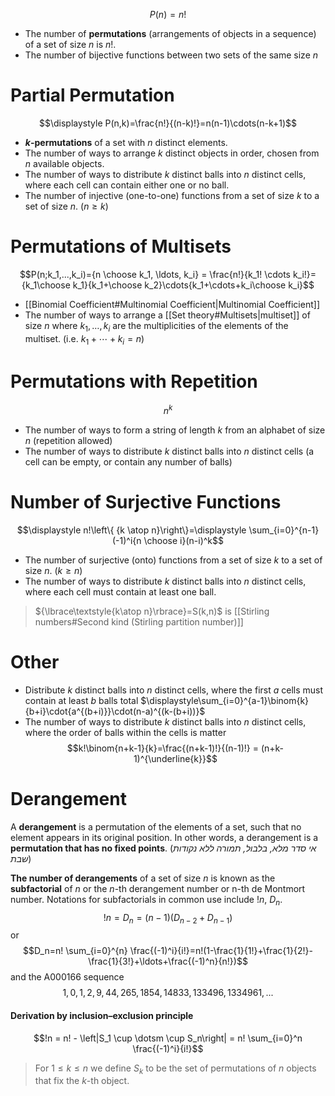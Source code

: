$$P(n)=n!$$
- The number of **permutations** (arrangements of objects in a sequence) of a set of size $n$ is $n!$.
- The number of bijective functions between two sets of the same size $n$

# Partial Permutation

$$\displaystyle P(n,k)=\frac{n!}{(n-k)!}=n(n-1)\cdots(n-k+1)$$
- **_k_-permutations** of a set with $n$ distinct elements.
- The number of ways to arrange $k$ distinct objects in order, chosen from $n$ available objects.
- The number of ways to distribute $k$ distinct balls into $n$ distinct cells, where each cell can contain either one or no ball.
- The number of injective (one-to-one) functions from a set of size $k$ to a set of size $n$. ($n\geq{k}$)

# Permutations of Multisets

$$P(n;k_1,...,k_i)={n \choose k_1, \ldots, k_i} = \frac{n!}{k_1! \cdots k_i!}={k_1\choose k_1}{k_1+\choose k_2}\cdots{k_1+\cdots+k_i\choose k_i}$$
- [[Binomial Coefficient#Multinomial Coefficient|Multinomial Coefficient]]
- The number of ways to arrange a [[Set theory#Multisets|multiset]] of size $n$ where $k_1,\ldots, k_i$ are the multiplicities of the elements of the multiset. (i.e. $k_1+\cdots+k_i=n$)


# Permutations with Repetition
$$n^k$$
- The number of ways to form a string of length $k$ from an alphabet of size $n$ (repetition allowed)
- The number of ways to distribute $k$ distinct balls into $n$ distinct cells (a cell can be empty, or contain any number of balls)


# Number of Surjective Functions

$$\displaystyle n!\left\{ {k \atop n}\right\}=\displaystyle \sum_{i=0}^{n-1} (-1)^i{n \choose i}(n-i)^k$$
- The number of surjective (onto) functions from a set of size $k$ to a set of size $n$. ($k\geq{n}$)
- The number of ways to distribute $k$ distinct balls into $n$ distinct cells, where each cell must contain at least one ball.

>${\lbrace\textstyle{k\atop n}\rbrace}=S(k,n)$ is [[Stirling numbers#Second kind (Stirling partition number)]]

# Other

- Distribute $k$ distinct balls into $n$ distinct cells, where the first $a$ cells must contain at least $b$ balls total $\displaystyle\sum_{i=0}^{a-1}\binom{k}{b+i}\cdot{a^{(b+i)}}\cdot(n-a)^{(k-(b+i))}$
- The number of ways to distribute $k$ distinct balls into $n$ distinct cells, where the order of balls within the cells is matter
$$k!\binom{n+k-1}{k}=\frac{(n+k-1)!}{(n-1)!} = (n+k-1)^{\underline{k}}$$


# Derangement

A **derangement** is a permutation of the elements of a set, such that no element appears in its original position. In other words, a derangement is a **permutation that has no fixed points**. (*אי סדר מלא, בלבול, תמורה ללא נקודות שבת*)

**The number of derangements** of a set of size $n$ is known as the **subfactorial** of $n$ or the $n$-th derangement number or n-th de Montmort number. Notations for subfactorials in common use include $!n$, $D_n$.
$$!n=D_n=(n-1)(D_{n-2}+D_{n-1})$$
or
$$D_n=n! \sum_{i=0}^{n} \frac{(-1)^i}{i!}=n!(1-\frac{1}{1!}+\frac{1}{2!}-\frac{1}{3!}+\ldots+\frac{(-1)^n}{n!})$$
and the A000166 sequence
$$1, 0, 1, 2, 9, 44, 265, 1854, 14833, 133496, 1334961,...$$

#### Derivation by inclusion–exclusion principle
$$!n = n! - \left|S_1 \cup \dotsm \cup S_n\right| = n! \sum_{i=0}^n \frac{(-1)^i}{i!}$$
>For $1 \leq k \leq n$ we define $S_k$ to be the set of permutations of $n$ objects that fix the $k$-th object. 

